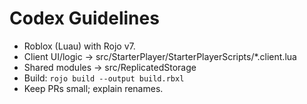 # Codex Guidelines
- Roblox (Luau) with Rojo v7.
- Client UI/logic → src/StarterPlayer/StarterPlayerScripts/*.client.lua
- Shared modules → src/ReplicatedStorage
- Build: `rojo build --output build.rbxl`
- Keep PRs small; explain renames.
